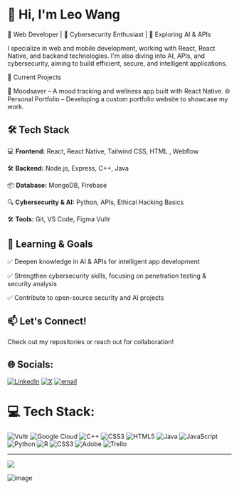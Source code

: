 # 👋 Hi, I'm Leo Wang

🚀 Web Developer | 🔐 Cybersecurity Enthusiast | 🤖 Exploring AI & APIs

I specialize in web and mobile development, working with React, React Native, and backend technologies. I'm also diving into AI, APIs, and cybersecurity, aiming to build efficient, secure, and intelligent applications.

🔹 Current Projects

📱 Moodsaver – A mood tracking and wellness app built with React Native. 🌐 Personal Portfolio – Developing a custom portfolio website to showcase my work.

## 🛠️ Tech Stack  

💻 **Frontend:** React, React Native, Tailwind CSS, HTML , Webflow

🛠️ **Backend:** Node.js, Express, C++, Java 

📦 **Database:** MongoDB, Firebase  

🔍 **Cybersecurity & AI:** Python, APIs, Ethical Hacking Basics  

🛠 **Tools:** Git, VS Code, Figma Vultr


## 🎯 Learning & Goals  

✅ Deepen knowledge in AI & APIs for intelligent app development  

✅ Strengthen cybersecurity skills, focusing on penetration testing & security analysis  

✅ Contribute to open-source security and AI projects  


## 📫 Let's Connect!  

Check out my repositories or reach out for collaboration!  

## 🌐 Socials:
[![LinkedIn](https://img.shields.io/badge/LinkedIn-%230077B5.svg?logo=linkedin&logoColor=white)](https://linkedin.com/in/https://www.linkedin.com/in/leo-wang-2b41a4309/) [![X](https://img.shields.io/badge/X-black.svg?logo=X&logoColor=white)](https://x.com/https://x.com/x1angNFT) [![email](https://img.shields.io/badge/Email-D14836?logo=gmail&logoColor=white)](mailto:098leowang@gmail.com) 

# 💻 Tech Stack:
![Vultr](https://img.shields.io/badge/Vultr-007BFC.svg?style=for-the-badge&logo=vultr) ![Google Cloud](https://img.shields.io/badge/GoogleCloud-%234285F4.svg?style=for-the-badge&logo=google-cloud&logoColor=white) ![C++](https://img.shields.io/badge/c++-%2300599C.svg?style=for-the-badge&logo=c%2B%2B&logoColor=white) ![CSS3](https://img.shields.io/badge/css3-%231572B6.svg?style=for-the-badge&logo=css3&logoColor=white) ![HTML5](https://img.shields.io/badge/html5-%23E34F26.svg?style=for-the-badge&logo=html5&logoColor=white) ![Java](https://img.shields.io/badge/java-%23ED8B00.svg?style=for-the-badge&logo=openjdk&logoColor=white) ![JavaScript](https://img.shields.io/badge/javascript-%23323330.svg?style=for-the-badge&logo=javascript&logoColor=%23F7DF1E) ![Python](https://img.shields.io/badge/python-3670A0?style=for-the-badge&logo=python&logoColor=ffdd54) ![R](https://img.shields.io/badge/r-%23276DC3.svg?style=for-the-badge&logo=r&logoColor=white) ![CSS3](https://img.shields.io/badge/css3-%231572B6.svg?style=for-the-badge&logo=css3&logoColor=white) ![Adobe](https://img.shields.io/badge/adobe-%23FF0000.svg?style=for-the-badge&logo=adobe&logoColor=white) ![Trello](https://img.shields.io/badge/Trello-%23026AA7.svg?style=for-the-badge&logo=Trello&logoColor=white)

---
[![](https://visitcount.itsvg.in/api?id=Le0wang06&icon=0&color=0)](https://visitcount.itsvg.in)

![image](https://github.com/user-attachments/assets/3260dfc2-740a-4af6-bf52-c3dba58d0ccb)



